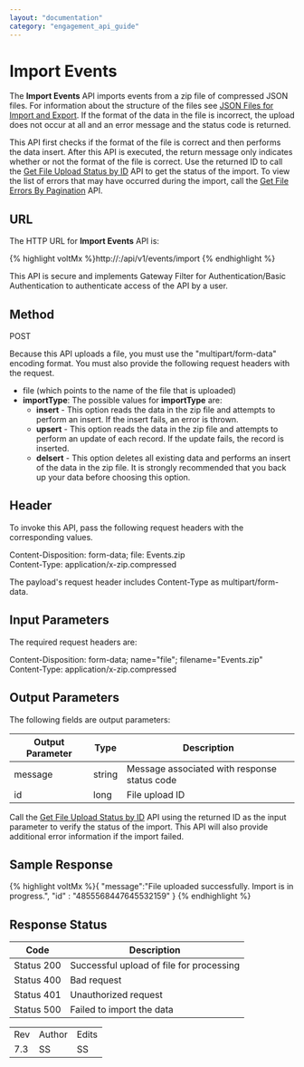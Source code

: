 ```yaml
---
layout: "documentation"
category: "engagement_api_guide"
---
```

                            


Import Events
=============

The **Import Events** API imports events from a zip file of compressed JSON files. For information about the structure of the files see [JSON Files for Import and Export](../JSON_Files.html). If the format of the data in the file is incorrect, the upload does not occur at all and an error message and the status code is returned.

This API first checks if the format of the file is correct and then performs the data insert. After this API is executed, the return message only indicates whether or not the format of the file is correct. Use the returned ID to call the [Get File Upload Status by ID](../REST_API_Administration/Get_File_Upload_Status_by_ID.html) API to get the status of the import. To view the list of errors that may have occurred during the import, call the [Get File Errors By Pagination](../REST_API_Administration/Get_File_Errors_By_Pagination.html) API.

URL
---

The HTTP URL for **Import Events** API is:

{% highlight voltMx %}http://<host>:<port>/api/v1/events/import
{% endhighlight %}

This API is secure and implements Gateway Filter for Authentication/Basic Authentication to authenticate access of the API by a user.

Method
------

POST

Because this API uploads a file, you must use the "multipart/form-data" encoding format. You must also provide the following request headers with the request.

*   file (which points to the name of the file that is uploaded)
*   **importType**: The possible values for **importType** are:
    *   **insert** - This option reads the data in the zip file and attempts to perform an insert. If the insert fails, an error is thrown.
    *   **upsert** - This option reads the data in the zip file and attempts to perform an update of each record. If the update fails, the record is inserted.
    *   **delsert** - This option deletes all existing data and performs an insert of the data in the zip file. It is strongly recommended that you back up your data before choosing this option.

Header
------

To invoke this API, pass the following request headers with the corresponding values.

Content-Disposition: form-data; file: Events.zip  
Content-Type: application/x-zip.compressed

The payload's request header includes Content-Type as multipart/form-data.

Input Parameters
----------------

The required request headers are:

Content-Disposition: form-data; name="file"; filename="Events.zip"  
Content-Type: application/x-zip.compressed

Output Parameters
-----------------

The following fields are output parameters:

  
| Output Parameter | Type | Description |
| --- | --- | --- |
| message | string | Message associated with response status code |
| id | long | File upload ID |

Call the [Get File Upload Status by ID](../REST_API_Administration/Get_File_Upload_Status_by_ID.html) API using the returned ID as the input parameter to verify the status of the import. This API will also provide additional error information if the import failed.

Sample Response
---------------

{% highlight voltMx %}{
   "message":"File uploaded successfully. Import is in progress.",
   "id" : "4855568447645532159"
}
{% endhighlight %}

Response Status
---------------

  
| Code | Description |
| --- | --- |
| Status 200 | Successful upload of file for processing |
| Status 400 | Bad request |
| Status 401 | Unauthorized request |
| Status 500 | Failed to import the data |

<table class="TableStyle-RevisionTable" cellspacing="0" style="margin-left: 0;margin-right: auto;mc-table-style: url('../Resources/TableStyles/RevisionTable.css');" data-mc-conditions="Default.HTML"><colgroup><col class="TableStyle-RevisionTable-Column-Column1"> <col class="TableStyle-RevisionTable-Column-Column1"> <col class="TableStyle-RevisionTable-Column-Column1"></colgroup><tbody><tr class="TableStyle-RevisionTable-Body-Body1"><td class="TableStyle-RevisionTable-BodyE-Column1-Body1">Rev</td><td class="TableStyle-RevisionTable-BodyE-Column1-Body1">Author</td><td class="TableStyle-RevisionTable-BodyD-Column1-Body1">Edits</td></tr><tr class="TableStyle-RevisionTable-Body-Body1"><td class="TableStyle-RevisionTable-BodyB-Column1-Body1">7.3</td><td class="TableStyle-RevisionTable-BodyB-Column1-Body1">SS</td><td class="TableStyle-RevisionTable-BodyA-Column1-Body1">SS</td></tr></tbody></table>
